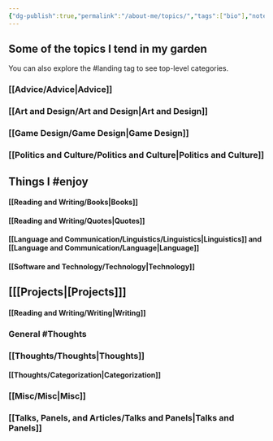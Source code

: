 ```yaml
---
{"dg-publish":true,"permalink":"/about-me/topics/","tags":["bio"],"noteIcon":1}
---
```



## Some of the topics I tend in my garden

You can also explore the #landing tag to see top-level categories.

### [[Advice/Advice\|Advice]]
### [[Art and Design/Art and Design\|Art and Design]]
### [[Game Design/Game Design\|Game Design]]

### [[Politics and Culture/Politics and Culture\|Politics and Culture]]

## Things I #enjoy
#### [[Reading and Writing/Books\|Books]] 
#### [[Reading and Writing/Quotes\|Quotes]]
#### [[Language and Communication/Linguistics/Linguistics\|Linguistics]] and [[Language and Communication/Language\|Language]]
#### [[Software and Technology/Technology\|Technology]]
## [[[Projects\|[Projects]]]
#### [[Reading and Writing/Writing\|Writing]]

### General #Thoughts
### [[Thoughts/Thoughts\|Thoughts]]
#### [[Thoughts/Categorization\|Categorization]]
### [[Misc/Misc\|Misc]]
### [[Talks, Panels, and Articles/Talks and Panels\|Talks and Panels]]
